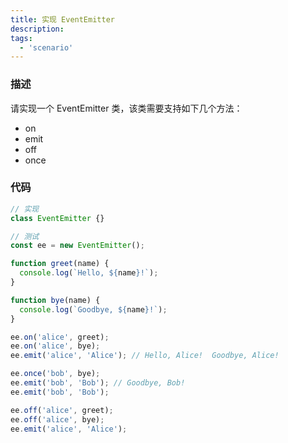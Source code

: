 ```yaml
---
title: 实现 EventEmitter
description:
tags:
  - 'scenario'
---
```


### 描述

请实现一个 EventEmitter 类，该类需要支持如下几个方法：

- on
- emit
- off
- once

### 代码

```js
// 实现
class EventEmitter {}

// 测试
const ee = new EventEmitter();

function greet(name) {
  console.log(`Hello, ${name}!`);
}

function bye(name) {
  console.log(`Goodbye, ${name}!`);
}

ee.on('alice', greet);
ee.on('alice', bye);
ee.emit('alice', 'Alice'); // Hello, Alice!  Goodbye, Alice!

ee.once('bob', bye);
ee.emit('bob', 'Bob'); // Goodbye, Bob!
ee.emit('bob', 'Bob');

ee.off('alice', greet);
ee.off('alice', bye);
ee.emit('alice', 'Alice');
```
